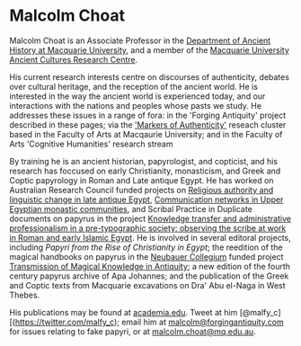 # Malcolm Choat 

Malcolm Choat is an Associate Professor in the [Department of Ancient History at Macquarie University](http://www.mq.edu.au/about/about-the-university/faculties-and-departments/faculty-of-arts/departments-and-centres/department-of-ancient-history), and a member of the [Macquarie University Ancient Cultures Research Centre](http://www.mq.edu.au/research/research-centres-groups-and-facilities/resilient-societies/centres/ancient-cultures-research-centre). 

His current research interests centre on discourses of authenticity, debates over cultural heritage, and the reception of the ancient world. He is interested in the way the ancient world is experienced today, and our interactions with the nations and peoples whose pasts we study. He addresses these issues in a range of fora: in the 'Forging Antiquity' project described in these pages; via the ['Markers of Authenticity'](/markers) reseach cluster based in the Faculty of Arts at Macqaurie University; and in the Faculty of Arts 'Cognitive Humanities' research stream

By training he is an ancient historian, papyrologist, and copticist, and his research has foccused on early Christianity, monasticism, and Greek and Coptic papyrology in Roman and Late antique Egypt. He has worked on Australian Research Council funded projects on [Religious authority and linguistic change in late antique Egypt](http://purl.org/au-research/grants/arc/DP0665680), [Communication networks in Upper Egyptian monastic communities](http://purl.org/au-research/grants/arc/DP0878239), and Scribal Practice in Duplicate documents on papyrus in the project [Knowledge transfer and administrative professionalism in a pre-typographic society: observing the scribe at work in Roman and early Islamic Egypt](http://purl.org/au-research/grants/arc/DP120103738). He is involved in several editoral projects, including *Papyri from the Rise of Christianity in Egypt*; the reedition of the magical handbooks on papyrus in the [Neubauer Collegium](https://neubauercollegium.uchicago.edu/faculty/magical_knowledge/) funded project [Transmission of Magical Knowledge in Antiquity](https://papyrusmagicalhandbook.wordpress.com/); a new edition of the fourth century papyrus archive of Apa Johannes; and the publication of the Greek and Coptic texts from Macquarie excavations on Dra' Abu el-Naga in West Thebes.

His publications may be found at [academia.edu](https://mq.academia.edu/MalcolmChoat). Tweet at him [@malfy_c][(https://twitter.com/malfy_c); email him at <a href="mailto:malcolm@forgingantiquity.com">malcolm@forgingantiquity.com</a> for issues relating to fake papyri, or at <a href="mailto:malcolm.choat@mq.edu.au">malcolm.choat@mq.edu.au</a>.
